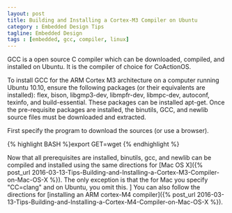 ```yaml
---
layout: post
title: Building and Installing a Cortex-M3 Compiler on Ubuntu
category : Embedded Design Tips
tagline: Embedded Design
tags : [embedded, gcc, compiler, linux]
---
```


GCC is a open source C compiler which can be downloaded, compiled, and 
installed on Ubuntu.  It is the compiler of choice for CoActionOS.

To install GCC for the ARM Cortex M3 architecture on a computer running  Ubuntu 10.10, ensure the following packages (or their equivalents are installed): flex, bison, libgmp3-dev, libmpfr-dev, libmpc-dev, autoconf, texinfo, and  build-essential.  These packages can be installed apt-get.  Once the pre-requisite packages are installed, the binutils, GCC, and newlib source files must be downloaded and extracted.

First specify the program to download the sources (or use a browser).

{% highlight BASH %}export GET=wget
{% endhighlight %}

Now that all prerequisites are installed, binutils, gcc, and newlib 
can be compiled and installed using the same directions for [Mac OS X]({% post_url 2016-03-13-Tips-Building-and-Installing-a-Cortex-M3-Compiler-on-Mac-OS-X %}).  The only
exception is that the for Mac you specify "CC=clang" and on Ubuntu, you omit this.
]
You can also follow the directions for [installing an ARM cortex-M4 compiler]({% post_url 2016-03-13-Tips-Building-and-Installing-a-Cortex-M4-Compiler-on-Mac-OS-X %}).